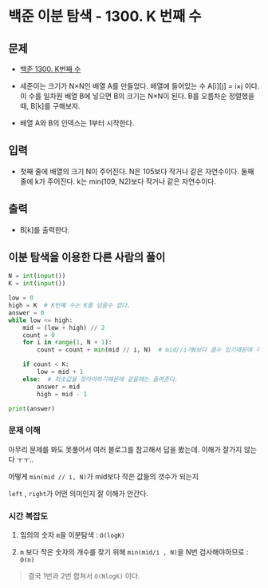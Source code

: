 # 백준 이분 탐색 - 1300. K 번째 수

## 문제

- [백준 1300. K번째 수](https://www.acmicpc.net/problem/1300)

- 세준이는 크기가 N×N인 배열 A를 만들었다. 배열에 들어있는 수 A[i][j] = i×j 이다. 이 수를 일차원 배열 B에 넣으면 B의 크기는 N×N이 된다. B를 오름차순 정렬했을 때, B[k]를 구해보자.

- 배열 A와 B의 인덱스는 1부터 시작한다.

## 입력 

- 첫째 줄에 배열의 크기 N이 주어진다. N은 105보다 작거나 같은 자연수이다. 둘째 줄에 k가 주어진다. k는 min(109, N2)보다 작거나 같은 자연수이다.

## 출력

- B[k]를 출력한다.

## 이분 탐색을 이용한 다른 사람의 풀이

```python
N = int(input())
K = int(input())

low = 0
high = K  # K번째 수는 K를 넘을수 없다.
answer = 0
while low <= high:
    mid = (low + high) // 2
    count = 0
    for i in range(1, N + 1):
        count = count + min(mid // i, N)  # mid//i가N보다 클수 있기때문에 각줄이 N보다 넘게 포함할수는 없다.

    if count < K:
        low = mid + 1
    else:  # 최솟값을 찾아야하기때문에 같을때는 줄여준다.
        answer = mid
        high = mid - 1

print(answer)
```

### 문제 이해

아무리 문제를 봐도 못풀어서 여러 블로그를 참고해서 답을 봤는데. 이해가 잘가지 않는다 ㅜㅜ..

어떻게 `min(mid // i, N)`가 mid보다 작은 값들의 갯수가 되는지

`left` , `right`가 어떤 의미인지 잘 이해가 안간다.

### 시간 복잡도

1. 임의의 숫자 `m`을 이분탐색 : `O(logK)`

2. `m` 보다 작은 숫자의 개수를 찾기 위해 `min(mid/i , N)`을 N번 검사해야하므로 : `O(n)`

> 결국 1번과 2번 합쳐서 `O(NlogK)` 이다.

